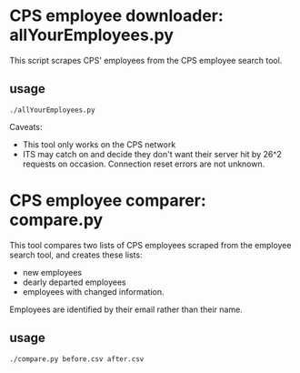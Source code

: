 # CPS employee downloader: allYourEmployees.py
This script scrapes CPS' employees from the CPS employee search tool.

## usage
`./allYourEmployees.py`

Caveats:

- This tool only works on the CPS network
- ITS may catch on and decide they don't want their server hit by 26^2 requests on occasion. Connection reset errors are not unknown.

# CPS employee comparer: compare.py
This tool compares two lists of CPS employees scraped from the employee search tool, and creates these lists:

- new employees
- dearly departed employees
- employees with changed information.

Employees are identified by their email rather than their name.

## usage
`./compare.py before.csv after.csv`
